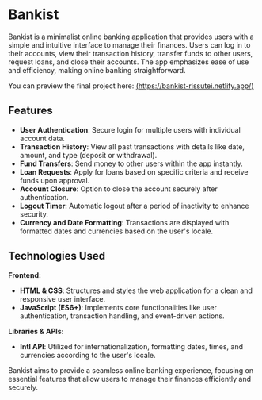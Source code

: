 # Bankist

Bankist is a minimalist online banking application that provides users with a simple and intuitive interface to manage their finances. Users can log in to their accounts, view their transaction history, transfer funds to other users, request loans, and close their accounts. The app emphasizes ease of use and efficiency, making online banking straightforward.

You can preview the final project here:
[(https://bankist-rissutei.netlify.app/)](https://bankist-rissutei.netlify.app/)

## Features

- **User Authentication**: Secure login for multiple users with individual account data.
- **Transaction History**: View all past transactions with details like date, amount, and type (deposit or withdrawal).
- **Fund Transfers**: Send money to other users within the app instantly.
- **Loan Requests**: Apply for loans based on specific criteria and receive funds upon approval.
- **Account Closure**: Option to close the account securely after authentication.
- **Logout Timer**: Automatic logout after a period of inactivity to enhance security.
- **Currency and Date Formatting**: Transactions are displayed with formatted dates and currencies based on the user's locale.

## Technologies Used

**Frontend:**

- **HTML & CSS**: Structures and styles the web application for a clean and responsive user interface.
- **JavaScript (ES6+)**: Implements core functionalities like user authentication, transaction handling, and event-driven actions.

**Libraries & APIs:**

- **Intl API**: Utilized for internationalization, formatting dates, times, and currencies according to the user's locale.

Bankist aims to provide a seamless online banking experience, focusing on essential features that allow users to manage their finances efficiently and securely.
